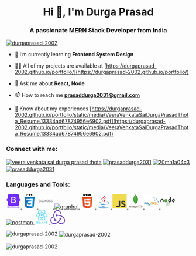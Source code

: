 <h1 align="center">Hi 👋, I'm Durga Prasad</h1>
<h3 align="center">A passionate MERN Stack Developer from India</h3>

<p align="left"> <a href="https://github.com/ryo-ma/github-profile-trophy"><img src="https://github-profile-trophy.vercel.app/?username=durgaprasad-2002" alt="durgaprasad-2002" /></a> </p>

- 🌱 I’m currently learning **Frontend System Design**

- 👨‍💻 All of my projects are available at [https://durgaprasad-2002.github.io/portfolio/](https://durgaprasad-2002.github.io/portfolio/)

- 💬 Ask me about **React, Node**

- 📫 How to reach me **prasaddurga2031@gmail.com**

- 📄 Know about my experiences [https://durgaprasad-2002.github.io/portfolio/static/media/VeeraVenkataSaiDurgaPrasadThota_Resume.13334ad67874956e6902.pdf](https://durgaprasad-2002.github.io/portfolio/static/media/VeeraVenkataSaiDurgaPrasadThota_Resume.13334ad67874956e6902.pdf)

<h3 align="left">Connect with me:</h3>
<p align="left">
<a href="https://linkedin.com/in/veera venkata sai durga prasad thota" target="blank"><img align="center" src="https://raw.githubusercontent.com/rahuldkjain/github-profile-readme-generator/master/src/images/icons/Social/linked-in-alt.svg" alt="veera venkata sai durga prasad thota" height="30" width="40" /></a>
<a href="https://www.hackerrank.com/prasaddurga2031" target="blank"><img align="center" src="https://raw.githubusercontent.com/rahuldkjain/github-profile-readme-generator/master/src/images/icons/Social/hackerrank.svg" alt="prasaddurga2031" height="30" width="40" /></a>
<a href="https://www.leetcode.com/20mh1a04c3" target="blank"><img align="center" src="https://raw.githubusercontent.com/rahuldkjain/github-profile-readme-generator/master/src/images/icons/Social/leet-code.svg" alt="20mh1a04c3" height="30" width="40" /></a>
<a href="https://auth.geeksforgeeks.org/user/prasaddurga2031" target="blank"><img align="center" src="https://raw.githubusercontent.com/rahuldkjain/github-profile-readme-generator/master/src/images/icons/Social/geeks-for-geeks.svg" alt="prasaddurga2031" height="30" width="40" /></a>
</p>

<h3 align="left">Languages and Tools:</h3>
<p align="left"> <a href="https://getbootstrap.com" target="_blank" rel="noreferrer"> <img src="https://raw.githubusercontent.com/devicons/devicon/master/icons/bootstrap/bootstrap-plain-wordmark.svg" alt="bootstrap" width="40" height="40"/> </a> <a href="https://www.w3schools.com/css/" target="_blank" rel="noreferrer"> <img src="https://raw.githubusercontent.com/devicons/devicon/master/icons/css3/css3-original-wordmark.svg" alt="css3" width="40" height="40"/> </a> <a href="https://expressjs.com" target="_blank" rel="noreferrer"> <img src="https://raw.githubusercontent.com/devicons/devicon/master/icons/express/express-original-wordmark.svg" alt="express" width="40" height="40"/> </a> <a href="https://graphql.org" target="_blank" rel="noreferrer"> <img src="https://www.vectorlogo.zone/logos/graphql/graphql-icon.svg" alt="graphql" width="40" height="40"/> </a> <a href="https://www.w3.org/html/" target="_blank" rel="noreferrer"> <img src="https://raw.githubusercontent.com/devicons/devicon/master/icons/html5/html5-original-wordmark.svg" alt="html5" width="40" height="40"/> </a> <a href="https://www.java.com" target="_blank" rel="noreferrer"> <img src="https://raw.githubusercontent.com/devicons/devicon/master/icons/java/java-original.svg" alt="java" width="40" height="40"/> </a> <a href="https://developer.mozilla.org/en-US/docs/Web/JavaScript" target="_blank" rel="noreferrer"> <img src="https://raw.githubusercontent.com/devicons/devicon/master/icons/javascript/javascript-original.svg" alt="javascript" width="40" height="40"/> </a> <a href="https://www.mongodb.com/" target="_blank" rel="noreferrer"> <img src="https://raw.githubusercontent.com/devicons/devicon/master/icons/mongodb/mongodb-original-wordmark.svg" alt="mongodb" width="40" height="40"/> </a> <a href="https://www.mysql.com/" target="_blank" rel="noreferrer"> <img src="https://raw.githubusercontent.com/devicons/devicon/master/icons/mysql/mysql-original-wordmark.svg" alt="mysql" width="40" height="40"/> </a> <a href="https://nodejs.org" target="_blank" rel="noreferrer"> <img src="https://raw.githubusercontent.com/devicons/devicon/master/icons/nodejs/nodejs-original-wordmark.svg" alt="nodejs" width="40" height="40"/> </a> <a href="https://postman.com" target="_blank" rel="noreferrer"> <img src="https://www.vectorlogo.zone/logos/getpostman/getpostman-icon.svg" alt="postman" width="40" height="40"/> </a> <a href="https://reactjs.org/" target="_blank" rel="noreferrer"> <img src="https://raw.githubusercontent.com/devicons/devicon/master/icons/react/react-original-wordmark.svg" alt="react" width="40" height="40"/> </a> <a href="https://redux.js.org" target="_blank" rel="noreferrer"> <img src="https://raw.githubusercontent.com/devicons/devicon/master/icons/redux/redux-original.svg" alt="redux" width="40" height="40"/> </a> </p>

<p><img align="left" src="https://github-readme-stats.vercel.app/api/top-langs?username=durgaprasad-2002&show_icons=true&locale=en&layout=compact" alt="durgaprasad-2002" /></p>

<p>&nbsp;<img align="center" src="https://github-readme-stats.vercel.app/api?username=durgaprasad-2002&show_icons=true&locale=en" alt="durgaprasad-2002" /></p>

<p><img align="center" src="https://github-readme-streak-stats.herokuapp.com/?user=durgaprasad-2002&" alt="durgaprasad-2002" /></p>

